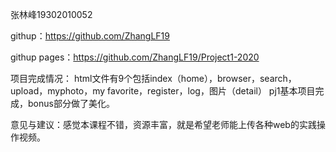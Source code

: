 ﻿张林峰19302010052

githup：https://github.com/ZhangLF19

githup pages：https://github.com/ZhangLF19/Project1-2020


项目完成情况：
html文件有9个包括index（home），browser，search，upload，myphoto，my favorite，register，log，图片（detail）
pj1基本项目完成，bonus部分做了美化。

意见与建议：感觉本课程不错，资源丰富，就是希望老师能上传各种web的实践操作视频。
